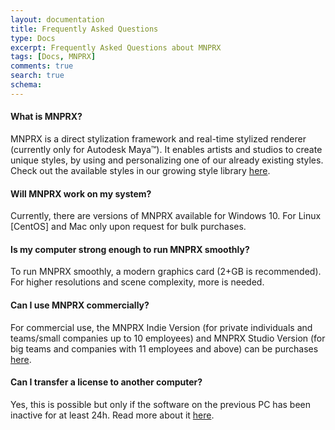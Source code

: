```yaml
---
layout: documentation
title: Frequently Asked Questions
type: Docs
excerpt: Frequently Asked Questions about MNPRX
tags: [Docs, MNPRX]
comments: true
search: true
schema:
---
```

<link rel="stylesheet" href="//code.jquery.com/ui/1.12.1/themes/smoothness/jquery-ui.css">
<script src="//code.jquery.com/jquery-1.12.4.js"></script>
<script src="//code.jquery.com/ui/1.12.1/jquery-ui.js"></script>

<div id="accordion" class="top2" markdown="1">

#### What is MNPRX?
MNPRX is a direct stylization framework and real-time stylized renderer (currently only for Autodesk Maya™). It enables artists and studios to create unique styles, by using and personalizing one of our already existing styles. Check out the available styles in our growing style library <a href="/software/MNPRX/#page-title">here</a>.

#### Will MNPRX work on my system?
Currently, there are versions of MNPRX available for Windows 10. For Linux [CentOS] and Mac only upon request for bulk purchases.

#### Is my computer strong enough to run MNPRX smoothly?
To run MNPRX smoothly, a modern graphics card (2+GB is recommended). For higher resolutions and scene complexity, more is needed.

#### Can I use MNPRX commercially?
For commercial use, the MNPRX Indie Version (for private individuals and teams/small companies up to 10 employees) and MNPRX Studio Version (for big teams and companies with 11 employees and above) can be purchases <a href="/software/MNPRX/#getit">here</a>.

#### Can I transfer a license to another computer?
Yes, this is possible but only if the software on the previous PC has been inactive for at least 24h. Read more about it <a href="/docs/licensing/#license-migration">here</a>.

</div>

<script> $( "#accordion" ).accordion({
   collapsible: true,
   animate: 100
   });
</script>
